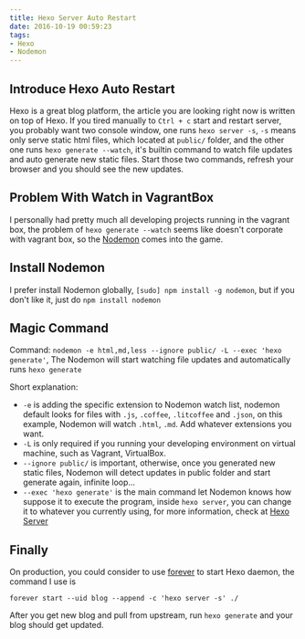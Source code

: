 ```yaml
---
title: Hexo Server Auto Restart
date: 2016-10-19 00:59:23
tags:
- Hexo
- Nodemon
---
```


## Introduce Hexo Auto Restart
Hexo is a great blog platform, the article you are looking right now is written on top of Hexo. If you tired manually to `Ctrl + c` start and restart server, you probably want two console window, one runs `hexo server -s`, `-s` means only serve static html files, which located at `public/` folder, and the other one runs `hexo generate --watch`, it's builtin command to watch file updates and auto generate new static files. Start those two commands, refresh your browser and you should see the new updates.

## Problem With Watch in VagrantBox
I personally had pretty much all developing projects running in the vagrant box, the problem of `hexo generate --watch` seems like doesn't corporate with vagrant box, so the [Nodemon](https://github.com/remy/nodemon) comes into the game.

## Install Nodemon
I prefer install Nodemon globally, `[sudo] npm install -g nodemon`, but if you don't like it, just do `npm install nodemon`

## Magic Command
Command: `nodemon -e html,md,less --ignore public/ -L --exec 'hexo generate'`, The Nodemon will start watching file updates and automatically runs `hexo generate`

Short explanation:
 - `-e` is adding the specific extension to Nodemon watch list, nodemon default looks for files with `.js`, `.coffee`, `.litcoffee` and `.json`, on this example, Nodemon will watch `.html`, `.md`. Add whatever extensions you want.
 - `-L` is only required if you running your developing environment on virtual machine, such as Vagrant, VirtualBox.
 - `--ignore public/` is important, otherwise, once you generated new static files, Nodemon will detect updates in public folder and start generate again, infinite loop...
 - `--exec 'hexo generate'` is the main command let Nodemon knows how suppose it to execute the program, inside `hexo server`, you can change it to whatever you currently using, for more information, check at [Hexo Server](https://hexo.io/docs/server.html)

## Finally
On production, you could consider to use [forever](https://github.com/foreverjs/forever) to start Hexo daemon, the command I use is
```
forever start --uid blog --append -c 'hexo server -s' ./
```
After you get new blog and pull from upstream, run `hexo generate` and your blog should get updated.